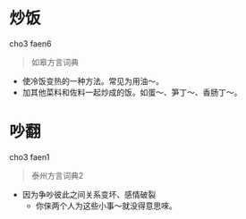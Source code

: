 # 炒饭
cho3 faen6
> 如皋方言词典
- 使冷饭变热的一种方法。常见为用油～。
- 加其他菜料和佐料一起炒成的饭。如蛋～、笋丁～、香肠丁～。

# 吵翻
cho3 faen1
> 泰州方言词典2
- 因为争吵彼此之间关系变坏、感情破裂
  - 你俫两个人为这些小事～就没得意思唻。
